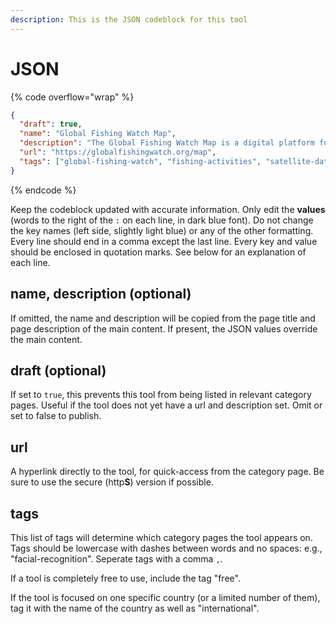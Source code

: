 ```yaml
---
description: This is the JSON codeblock for this tool
---
```


# JSON

{% code overflow="wrap" %}
```json
{
  "draft": true,
  "name": "Global Fishing Watch Map",
  "description": "The Global Fishing Watch Map is a digital platform for investigating fishing activities worldwide by utilising satellite and AIS data.",
  "url": "https://globalfishingwatch.org/map",
  "tags": ["global-fishing-watch", "fishing-activities", "satellite-data", "AIS data", "marine-conservation", "ocean-monitoring", "shipping", "marine-traffic", "ocean", "sea", "environment-&-wildlife"]
}
```
{% endcode %}

Keep the codeblock updated with accurate information. Only edit the **values** (words to the right of the `:` on each line, in dark blue font). Do not change the key names (left side, slightly light blue) or any of the other formatting. Every line should end in a comma except the last line. Every key and value should be enclosed in quotation marks. See below for an explanation of each line.

## name, description (optional)

If omitted, the name and description will be copied from the page title and page description of the main content. If present, the JSON values override the main content.

## draft (optional)

If set to `true`, this prevents this tool from being listed in relevant category pages. Useful if the tool does not yet have a url and description set. Omit or set to false to publish.

## url

A hyperlink directly to the tool, for quick-access from the category page. Be sure to use the secure (http**S**) version if possible.

## tags

This list of tags will determine which category pages the tool appears on. Tags should be lowercase with dashes between words and no spaces: e.g., "facial-recognition". Seperate tags with a comma `,`.

If a tool is completely free to use, include the tag "free".

If the tool is focused on one specific country (or a limited number of them), tag it with the name of the country as well as "international".
